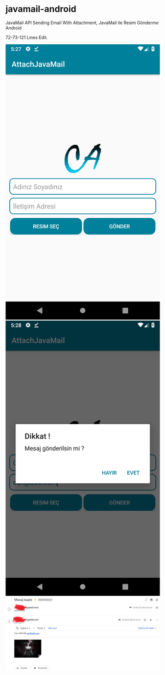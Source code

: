 # javamail-android
JavaMail API Sending Email With Attachment,  JavaMail ile Resim Gönderme Android

72-73-121 Lines Edit.



![](JavaMail/IMAGES/Ss1.png)
![](JavaMail/IMAGES/Ss2.png)
![](JavaMail/IMAGES/Send2.png)

